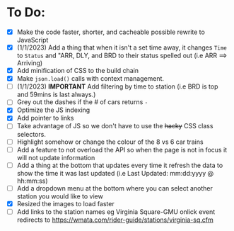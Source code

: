 # To Do:


- [x] Make the code faster, shorter, and cacheable possible rewrite to JavaScript
- [x] (1/1/2023) Add a thing that when it isn't a set time away, it changes `Time` to `Status` and "ARR, DLY, and BRD to their status spelled out (i.e ARR ==> Arriving)
- [x] Add minification of CSS to the build chain
- [x] Make `json.load()` calls with context management.
- [ ] (1/1/2023) **IMPORTANT** Add filtering by time to station (i.e BRD is top and 59mins is last always.)
- [ ] Grey out the dashes if the \# of cars returns `-`
- [x] Optimize the JS indexing
- [x] Add pointer to links
- [ ] Take advantage of JS so we don't have to use the ~~hacky~~ CSS class selectors.
- [ ] Highlight somehow or change the colour of the 8 vs 6 car trains
- [ ] Add a feature to not overload the API so when the page is not in focus it will not update information
- [ ] Add a thing at the bottom that updates every time it refresh the data to show the time it was last updated (i.e Last Updated: mm:dd:yyyy @ hh:mm:ss)
- [ ] Add a dropdown menu at the bottom where you can select another station you would like to view
- [x] Resized the images to load faster
- [ ] Add links to the station names eg Virginia Square-GMU onlick event redirects to https://wmata.com/rider-guide/stations/virginia-sq.cfm